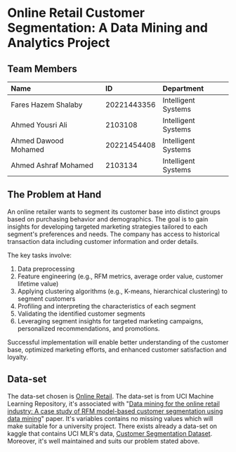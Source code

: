 # Online Retail Customer Segmentation: A Data Mining and Analytics Project

## Team Members

| Name                 | ID          | Department          |
| :------------------- | :---------- | :------------------ |
| Fares Hazem Shalaby  | 20221443356 | Intelligent Systems |
| Ahmed Yousri Ali     | 2103108     | Intelligent Systems |
| Ahmed Dawood Mohamed | 20221454408 | Intelligent Systems |
| Ahmed Ashraf Mohamed | 2103134     | Intelligent Systems |

## The Problem at Hand

An online retailer wants to segment its customer base into distinct groups based on purchasing behavior and demographics. The goal is to gain insights for developing targeted marketing strategies tailored to each segment's preferences and needs. The company has access to historical transaction data including customer information and order details.

The key tasks involve:

1. Data preprocessing
2. Feature engineering (e.g., RFM metrics, average order value, customer lifetime value)
3. Applying clustering algorithms (e.g., K-means, hierarchical clustering) to segment customers
4. Profiling and interpreting the characteristics of each segment
5. Validating the identified customer segments
6. Leveraging segment insights for targeted marketing campaigns, personalized recommendations, and promotions.

Successful implementation will enable better understanding of the customer base, optimized marketing efforts, and enhanced customer satisfaction and loyalty.

## Data-set

The data-set chosen is [Online Retail](https://archive.ics.uci.edu/dataset/352/online+retail). The data-set is from UCI Machine Learning Repository, it's associated with "[Data mining for the online retail industry: A case study of RFM model-based customer segmentation using data mining](https://www.semanticscholar.org/paper/e43a5a90fa33d419df42e485099f8f08badf2149)" paper.
It's variables contains no missing values which will make suitable for a university project. There exists already a data-set on kaggle that contains UCI MLR's data, [Customer Segmentation Dataset](https://www.kaggle.com/datasets/yasserh/customer-segmentation-dataset). Moreover, it's well maintained and suits our problem stated above.